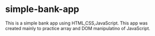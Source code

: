 # simple-bank-app
This is a simple bank app using HTML,CSS,JavaScript. This app was created mainly to practice array and DOM manipulatino of JavaScript. 
